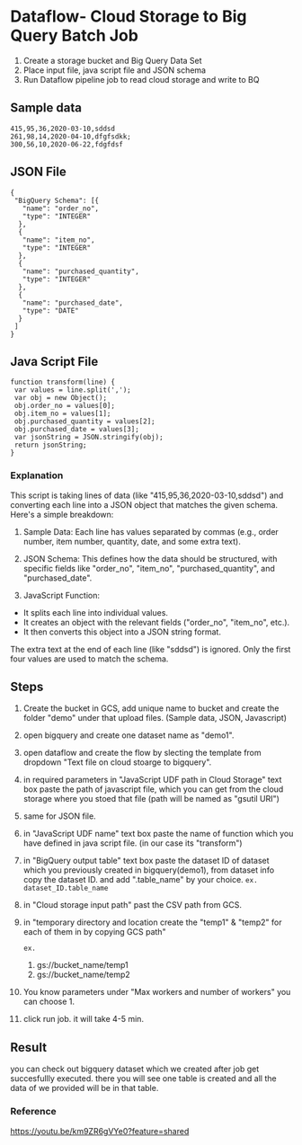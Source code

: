 # Dataflow- Cloud Storage to Big Query Batch Job

1. Create a storage bucket and Big Query Data Set
2. Place input file, java script file and JSON schema
3. Run Dataflow pipeline job to read cloud storage and write to BQ

## Sample data
```
415,95,36,2020-03-10,sddsd
261,98,14,2020-04-10,dfgfsdkk;
300,56,10,2020-06-22,fdgfdsf
```

## JSON File
```
{
 "BigQuery Schema": [{
   "name": "order_no",
   "type": "INTEGER"
  },
  {
   "name": "item_no",
   "type": "INTEGER"
  },
  {
   "name": "purchased_quantity",
   "type": "INTEGER"
  },
  {
   "name": "purchased_date",
   "type": "DATE"
  }
 ]
}
```

## Java Script File
```
function transform(line) {
 var values = line.split(',');
 var obj = new Object();
 obj.order_no = values[0];
 obj.item_no = values[1];
 obj.purchased_quantity = values[2];
 obj.purchased_date = values[3];
 var jsonString = JSON.stringify(obj);
 return jsonString;
}
```

### Explanation

This script is taking lines of data (like "415,95,36,2020-03-10,sddsd") and converting each line into a JSON object that matches the given schema. Here's a simple breakdown:

1. Sample Data: Each line has values separated by commas (e.g., order number, item number, quantity, date, and some extra text).

2. JSON Schema: This defines how the data should be structured, with specific fields like "order_no", "item_no", "purchased_quantity", and "purchased_date".

3. JavaScript Function:

- It splits each line into individual values.
- It creates an object with the relevant fields ("order_no", "item_no", etc.).
- It then converts this object into a JSON string format.

The extra text at the end of each line (like "sddsd") is ignored. Only the first four values are used to match the schema.

## Steps

1. Create the bucket in GCS, add unique name to bucket and create the folder "demo" under that upload files. (Sample data, JSON, Javascript)
2. open bigquery and create one dataset name as "demo1".
3. open dataflow and create the flow by slecting the template from dropdown "Text file on cloud stoarge to bigquery".
4. in required parameters in "JavaScript UDF path in Cloud Storage" text box paste the path of javascript file, which you can get from the cloud storage where you stoed that file (path will be named as "gsutil URI")
5. same for JSON file.
6. in "JavaScript UDF name" text box paste the name of function which you have defined in java script file. (in our case its "transform")
7. in "BigQuery output table" text box paste the dataset ID of dataset which you previously created in bigquery(demo1), from dataset info copy the dataset ID. and add ".table_name" by your choice. `ex. dataset_ID.table_name`
8. in "Cloud storage input path" past the CSV path from GCS.
9. in "temporary directory and location create the "temp1" & "temp2" for each of them in by copying GCS path"

    `ex.`
    1. gs://bucket_name/temp1
    2. gs://bucket_name/temp2
10. You know parameters under "Max workers and number of workers" you can choose 1.
11. click run job. it will take 4-5 min.

## Result

you can check out bigquery dataset which we created after job get succesfullly executed. there you will see one table is created and all the data of we provided will be in that table.


### Reference
https://youtu.be/km9ZR6gVYe0?feature=shared
